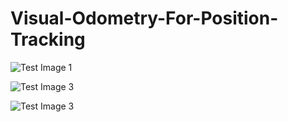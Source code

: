 # Visual-Odometry-For-Position-Tracking



 ![Test Image 1](https://github.com/Indushekhar/Visual-Odometry-For-Position-Tracking/blob/master/images/Report-2.jpg) 

 ![Test Image 3](https://github.com/Indushekhar/Visual-Odometry-For-Position-Tracking/blob/master/images/Report-3.jpg) 


 ![Test Image 3](https://github.com/Indushekhar/Visual-Odometry-For-Position-Tracking/blob/master/images/Report-4.jpg) 
